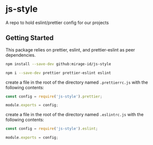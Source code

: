 # js-style

A repo to hold eslint/prettier config for our projects

## Getting Started

This package relies on prettier, eslint, and prettier-eslint as peer dependencies.

``` bash
npm install --save-dev github:mirage-id/js-style

npm i --save-dev prettier prettier-eslint eslint
```

create a file in the root of the directory named `.prettierrc.js` with the following contents:

```js
const config = require('js-style').prettier;

module.exports = config;
```

create a file in the root of the directory named `.eslintrc.js` with the following contents:

```js
const config = require('js-style').eslint;

module.exports = config;
```